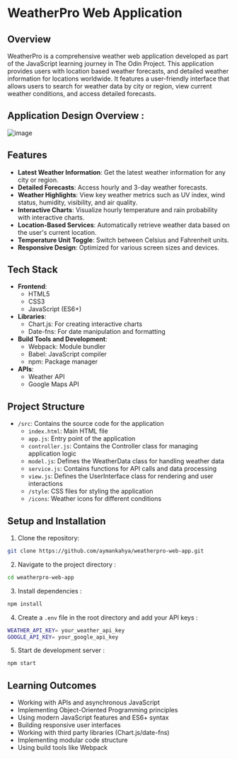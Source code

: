 # WeatherPro Web Application

## Overview

WeatherPro is a comprehensive weather web application developed as part of the JavaScript learning journey in The Odin Project. This application provides users with location based weather forecasts, and detailed weather information for locations worldwide. It features a user-friendly interface that allows users to search for weather data by city or region, view current weather conditions, and access detailed forecasts.

## Application Design Overview :

![image](https://github.com/aymankahya/WeatherPro-Web-App/assets/63832251/bc314018-df92-4dcc-87fb-fe29c83740a2)

## Features

- **Latest Weather Information**: Get the latest weather information for any city or region.
- **Detailed Forecasts**: Access hourly and 3-day weather forecasts.
- **Weather Highlights**: View key weather metrics such as UV index, wind status, humidity, visibility, and air quality.
- **Interactive Charts**: Visualize hourly temperature and rain probability with interactive charts.
- **Location-Based Services**: Automatically retrieve weather data based on the user's current location.
- **Temperature Unit Toggle**: Switch between Celsius and Fahrenheit units.
- **Responsive Design**: Optimized for various screen sizes and devices.

## Tech Stack

- **Frontend**:
  - HTML5
  - CSS3
  - JavaScript (ES6+)
- **Libraries**:
  - Chart.js: For creating interactive charts
  - Date-fns: For date manipulation and formatting
- **Build Tools and Development**:
  - Webpack: Module bundler
  - Babel: JavaScript compiler
  - npm: Package manager
- **APIs**:
  - Weather API
  - Google Maps API

## Project Structure

- `/src`: Contains the source code for the application
  - `index.html`: Main HTML file
  - `app.js`: Entry point of the application
  - `controller.js`: Contains the Controller class for managing application logic
  - `model.js`: Defines the WeatherData class for handling weather data
  - `service.js`: Contains functions for API calls and data processing
  - `view.js`: Defines the UserInterface class for rendering and user interactions
  - `/style`: CSS files for styling the application
  - `/icons`: Weather icons for different conditions

## Setup and Installation

1. Clone the repository:
```bash
git clone https://github.com/aymankahya/weatherpro-web-app.git
```
2. Navigate to the project directory :
```bash
cd weatherpro-web-app
```
3. Install dependencies :
```bash
npm install
```
4. Create a `.env` file in the root directory and add your API keys :
```bash
WEATHER_API_KEY= your_weather_api_key
GOOGLE_API_KEY= your_google_api_key
```
5. Start de development server :
```bash
npm start
````

## Learning Outcomes
- Working with APIs and asynchronous JavaScript
- Implementing Object-Oriented Programming principles
- Using modern JavaScript features and ES6+ syntax
- Building responsive user interfaces
- Working with third party libraries (Chart.js/date-fns)
- Implementing modular code structure
- Using build tools like Webpack
